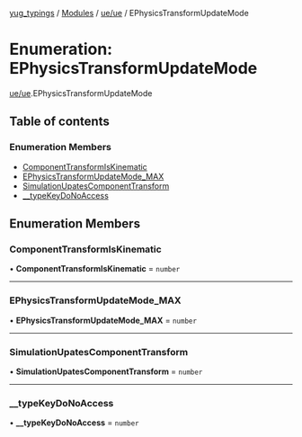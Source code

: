 [yug_typings](../README.md) / [Modules](../modules.md) / [ue/ue](../modules/ue_ue.md) / EPhysicsTransformUpdateMode

# Enumeration: EPhysicsTransformUpdateMode

[ue/ue](../modules/ue_ue.md).EPhysicsTransformUpdateMode

## Table of contents

### Enumeration Members

- [ComponentTransformIsKinematic](ue_ue.EPhysicsTransformUpdateMode.md#componenttransformiskinematic)
- [EPhysicsTransformUpdateMode\_MAX](ue_ue.EPhysicsTransformUpdateMode.md#ephysicstransformupdatemode_max)
- [SimulationUpatesComponentTransform](ue_ue.EPhysicsTransformUpdateMode.md#simulationupatescomponenttransform)
- [\_\_typeKeyDoNoAccess](ue_ue.EPhysicsTransformUpdateMode.md#__typekeydonoaccess)

## Enumeration Members

### ComponentTransformIsKinematic

• **ComponentTransformIsKinematic** = `number`

___

### EPhysicsTransformUpdateMode\_MAX

• **EPhysicsTransformUpdateMode\_MAX** = `number`

___

### SimulationUpatesComponentTransform

• **SimulationUpatesComponentTransform** = `number`

___

### \_\_typeKeyDoNoAccess

• **\_\_typeKeyDoNoAccess** = `number`
